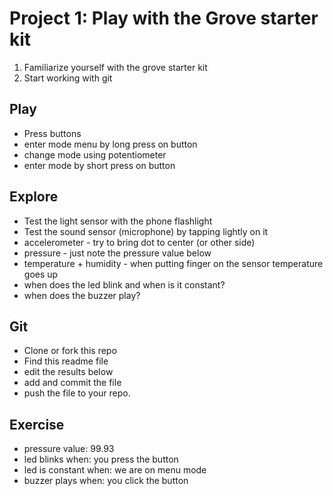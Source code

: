 # Project 1: Play with the Grove starter kit

1. Familiarize yourself with the grove starter kit
2. Start working with git

## Play
 - Press buttons
 - enter mode menu by long press on button
 - change mode using potentiometer
 - enter mode by short press on button

## Explore
 - Test the light sensor with the phone flashlight
 - Test the sound sensor (microphone) by tapping lightly on it
 - accelerometer - try to bring dot to center (or other side)
 - pressure - just note the pressure value below
 - temperature + humidity - when putting finger on the sensor temperature goes up
 - when does the led blink and when is it constant?
 - when does the buzzer play?

## Git
 - Clone or fork this repo
 - Find this readme file
 - edit the results below
 - add and commit the file
 - push the file to your repo.

## Exercise
- pressure value: 99.93
- led blinks when: you press the button
- led is constant when: we are on menu mode
- buzzer plays when: you click the button